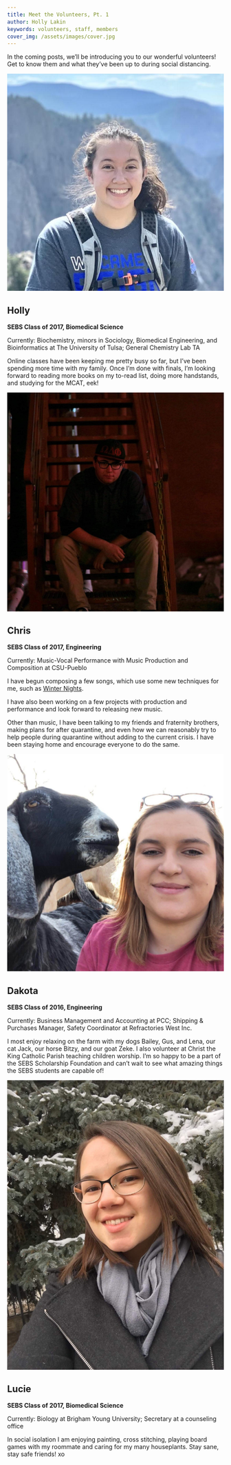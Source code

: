 ```yaml
---
title: Meet the Volunteers, Pt. 1
author: Holly Lakin
keywords: volunteers, staff, members
cover_img: /assets/images/cover.jpg
---
```


In the coming posts, we’ll be introducing you to our wonderful volunteers! Get to know them and what they’ve been up to during social distancing.

![Holly](/assets/images/Holly.jpg "Holly")
## Holly
**SEBS Class of 2017, Biomedical Science**

Currently: Biochemistry, minors in Sociology, Biomedical Engineering, and Bioinformatics at The University of Tulsa; General Chemistry Lab TA

Online classes have been keeping me pretty busy so far, but I’ve been spending more time with my family. Once I’m done with finals, I’m looking forward to reading more books on my to-read list, doing more handstands, and studying for the MCAT, eek!

![Chris](/assets/images/Chris.jpg "Chris")
## Chris
**SEBS Class of 2017, Engineering**

Currently: Music-Vocal Performance with Music Production and Composition at CSU-Pueblo

I have begun composing a few songs, which use some new techniques for me, such as [Winter Nights](https://flat.io/score/5e7ecfe5c786cb4ccc474b28-chr15-15-b0r3d?sharingKey=4d282cf040eca65c01fdb8a7ab0f05cc6ba8a94ee19aea71cda1b5174eefddcc8c163fa7678c7be1984a7f40d649738fced5f2985d0b6195b1a1c4303a954933).

I have also been working on a few projects with production and performance and look forward to releasing new music.

Other than music, I have been talking to my friends and fraternity brothers, making plans for after quarantine, and even how we can reasonably try to help people during quarantine without adding to the current crisis. I have been staying home and encourage everyone to do the same.

![Dakota](/assets/images/Dakota.jpg "Dakota")
## Dakota
**SEBS Class of 2016, Engineering**

Currently: Business Management and Accounting at PCC; Shipping & Purchases Manager, Safety Coordinator at Refractories West Inc.

I most enjoy relaxing on the farm with my dogs Bailey, Gus, and Lena, our cat Jack, our horse Bitzy, and our goat Zeke. I also volunteer at Christ the King Catholic Parish teaching children worship. I’m so happy to be a part of the SEBS Scholarship Foundation and can’t wait to see what amazing things the SEBS students are capable of!

![Lucie](/assets/images/Lucie.jpg "Lucie")
## Lucie
**SEBS Class of 2017, Biomedical Science**

Currently: Biology at Brigham Young University; Secretary at a counseling office

In social isolation I am enjoying painting, cross stitching, playing board games with my roommate and caring for my many houseplants. Stay sane, stay safe friends! xo
